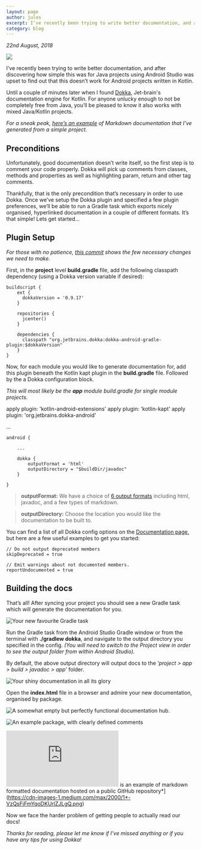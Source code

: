 ```yaml
---
layout: page
author: jules
excerpt: I’ve recently been trying to write better documentation, and after discovering how simple this was for Java projects using Android Studio was upset to find out that this doesn’t work for Android projects written in Kotlin. Until a couple of minutes later when I found Dokka, Jet-brain's documentation engine for Kotlin. For anyone unlucky enough to not be completely free from Java, you’ll be pleased to know it also works with mixed Java/Kotlin projects.  
category: blog
---
```


*22nd August, 2018*

![](https://cdn-images-1.medium.com/max/2000/1*4r_QNds14Tjv8eddEofoGg.png)

I’ve recently been trying to write better documentation, and after discovering how simple this was for Java projects using Android Studio was upset to find out that this doesn’t work for Android projects written in Kotlin.

Until a couple of minutes later when I found [Dokka](https://github.com/Kotlin/dokka), Jet-brain's documentation engine for Kotlin. For anyone unlucky enough to not be completely free from Java, you’ll be pleased to know it also works with mixed Java/Kotlin projects.

*For a sneak peak, [here’s an example](https://github.com/Julesssss/Android-MVVM/blob/master/documentation/app.julianrosser.androidmvvm.viewmodel/-observable-view-model/index.md) of Markdown documentation that I’ve generated from a simple project.*

## Preconditions

Unfortunately, good documentation doesn’t write itself, so the first step is to comment your code properly. Dokka will pick up comments from classes, methods and properties as well as highlighting param, return and other tag comments.

Thankfully, that is the only precondition that’s necessary in order to use Dokka. Once we’ve setup the Dokka plugin and specified a few plugin preferences, we’ll be able to run a Gradle task which exports nicely organised, hyperlinked documentation in a couple of different formats. It’s that simple! Lets get started…

## Plugin Setup

*For those with no patience, [this commit](https://github.com/Julesssss/Android-MVVM/commit/d205ab6c315f9ada064b93ee80b47f86a841accd) shows the few necessary changes we need to make.*

First, in the **project** level **build.gradle** file, add the following classpath dependency (using a Dokka version variable if desired):


    buildscript {
        ext {
          dokkaVersion = '0.9.17'
        }

        repositories {
          jcenter()
        }

        dependencies {
          classpath "org.jetbrains.dokka:dokka-android-gradle-plugin:$dokkaVersion"
        }
    }

Now, for each module you would like to generate documentation for, add this plugin beneath the Kotlin kapt plugin in the **build.gradle** file. Followed by the a Dokka configuration block.

*This will most likely be the **app** module build.gradle for single module projects.*


  apply plugin: 'kotlin-android-extensions'
  apply plugin: 'kotlin-kapt'
  apply plugin: 'org.jetbrains.dokka-android'

  ...

    android {

        ...

        dokka {
            outputFormat = 'html'
            outputDirectory = "$buildDir/javadoc"
        }

    }

> **outputFormat:** We have a choice of [6 output formats](https://github.com/Kotlin/dokka#output-formats) including html, javadoc, and a few types of markdown.

> **outputDirectory:** Choose the location you would like the documentation to be built to.

You can find a list of all Dokka config options on the [Documentation page,](https://github.com/Kotlin/dokka) but here are a few useful examples to get you started:

    // Do not output deprecated members
    skipDeprecated = true

    // Emit warnings about not documented members.
    reportUndocumented = true

## Building the docs

That’s all! After syncing your project you should see a new Gradle task which will generate the documentation for you.

![Your new favourite Gradle task](https://cdn-images-1.medium.com/max/2000/1*R3eFsLWDGB-Scrs7cfTQTg.png)

Run the Gradle task from the Android Studio Gradle window or from the terminal with **./gradlew dokka**, and navigate to the output directory you specified in the config. *(You will need to switch to the Project view in order to see the output folder from within Android Studio).*

By default, the above output directory will output docs to the ‘*project > app > build > javadoc > app’* folder.

![Your shiny documentation in all its glory](https://cdn-images-1.medium.com/max/2000/1*qtleZNUurBosK1MM-fJx-A.png)

Open the **index.html** file in a browser and admire your new documentation, organised by package.

![A somewhat empty but perfectly functional documentation hub.](https://cdn-images-1.medium.com/max/2000/1*-Obn5t6iiZBPNguGtE8JYw.png)

![An example package, with clearly defined comments](https://cdn-images-1.medium.com/max/2000/1*J9JZ35JaoQOpWXIkc4tNlg.png)

![*Here](https://github.com/Julesssss/Android-MVVM/blob/master/documentation/index.md) is an example of markdown formatted documentation hosted on a public GitHub repository*](https://cdn-images-1.medium.com/max/2000/1*-VzQsFjFmYqoDKUrlZJLgQ.png)

Now we face the harder problem of getting people to actually read our docs!

*Thanks for reading, please let me know if I’ve missed anything or if you have any tips for using Dokka!*
